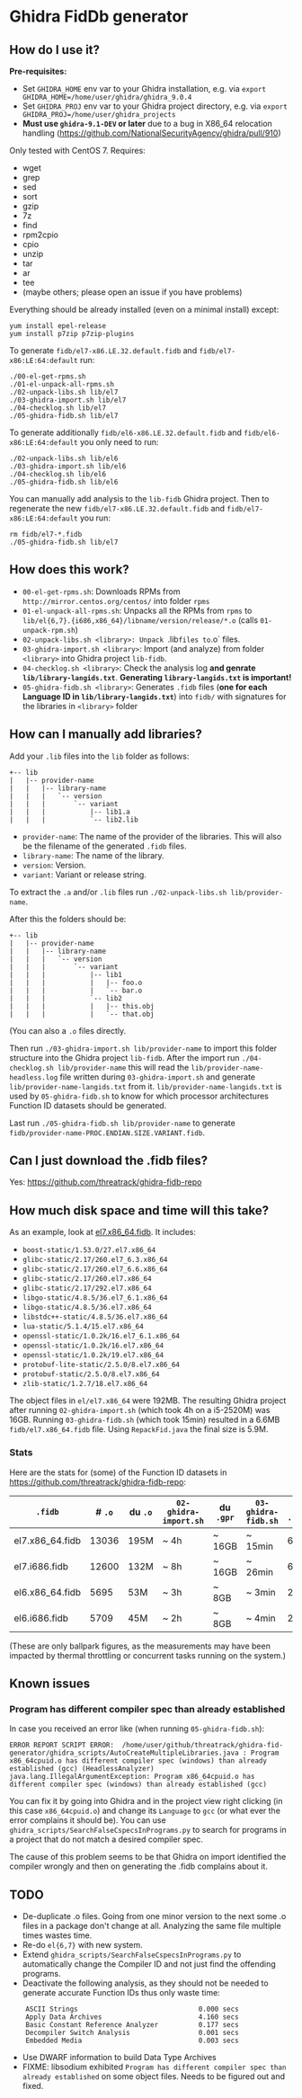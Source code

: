 # Ghidra FidDb generator

## How do I use it?

**Pre-requisites:**

- Set `GHIDRA_HOME` env var to your Ghidra installation, e.g. via `export GHIDRA_HOME=/home/user/ghidra/ghidra_9.0.4`
- Set `GHIDRA_PROJ` env var to your Ghidra project directory, e.g. via `export GHIDRA_PROJ=/home/user/ghidra_projects`
- **Must use `ghidra-9.1-DEV` or later** due to a bug in X86_64 relocation handling (<https://github.com/NationalSecurityAgency/ghidra/pull/910>)

Only tested with CentOS 7. Requires:
- wget
- grep
- sed
- sort
- gzip
- 7z
- find
- rpm2cpio
- cpio
- unzip
- tar
- ar
- tee
- (maybe others; please open an issue if you have problems)

Everything should be already installed (even on a minimal install) except:
```
yum install epel-release
yum install p7zip p7zip-plugins
```

To generate `fidb/el7-x86.LE.32.default.fidb` and `fidb/el7-x86:LE:64:default` run:

```
./00-el-get-rpms.sh
./01-el-unpack-all-rpms.sh
./02-unpack-libs.sh lib/el7
./03-ghidra-import.sh lib/el7
./04-checklog.sh lib/el7
./05-ghidra-fidb.sh lib/el7
```

To generate additionally `fidb/el6-x86.LE.32.default.fidb` and `fidb/el6-x86:LE:64:default` you only need to run:

```
./02-unpack-libs.sh lib/el6
./03-ghidra-import.sh lib/el6
./04-checklog.sh lib/el6
./05-ghidra-fidb.sh lib/el6
```

You can manually add analysis to the `lib-fidb` Ghidra project. Then to regenerate
the new `fidb/el7-x86.LE.32.default.fidb` and `fidb/el7-x86:LE:64:default` you run:

```
rm fidb/el7-*.fidb
./05-ghidra-fidb.sh lib/el7
```

## How does this work?

- `00-el-get-rpms.sh`: Downloads RPMs from `http://mirror.centos.org/centos/` into folder `rpms`
- `01-el-unpack-all-rpms.sh`: Unpacks all the RPMs from `rpms` to `lib/el{6,7}.{i686,x86_64}/libname/version/release/*.o` (calls `01-unpack-rpm.sh`)
- `02-unpack-libs.sh <library>: Unpack `.lib` files to `.o` files.
- `03-ghidra-import.sh <library>`: Import (and analyze) from folder `<library>` into Ghidra project `lib-fidb`.
- `04-checklog.sh <library>`: Check the analysis log **and genrate `lib/library-langids.txt`**. **Generating `library-langids.txt` is important!**
- `05-ghidra-fidb.sh <library>`: Generates `.fidb` files (**one for each Language ID in `lib/library-langids.txt`**) into `fidb/` with signatures for the libraries in `<library>` folder

## How can I manually add libraries?

Add your `.lib` files into the `lib` folder as follows:

```
+-- lib
|   |-- provider-name
|   |   |-- library-name
|   |   |   `-- version
|   |   |       `-- variant
|   |   |           |-- lib1.a
|   |   |           `-- lib2.lib
```

- `provider-name`: The name of the provider of the libraries. This will also be the filename of the generated `.fidb` files.
- `library-name`: The name of the library.
- `version`: Version.
- `variant`: Variant or release string.

To extract the `.a` and/or `.lib` files run `./02-unpack-libs.sh lib/provider-name`.

After this the folders should be:

```
+-- lib
|   |-- provider-name
|   |   |-- library-name
|   |   |   `-- version
|   |   |       `-- variant
|   |   |           |-- lib1
|   |   |           |   |-- foo.o
|   |   |           |   `-- bar.o
|   |   |           `-- lib2
|   |   |           |   |-- this.obj
|   |   |           |   `-- that.obj
```

(You can also a `.o` files directly.

Then run `./03-ghidra-import.sh lib/provider-name` to import this folder structure into the Ghidra project `lib-fidb`.
After the import run `./04-checklog.sh lib/provider-name` this will read the `lib/provider-name-headless.log` file written during `03-ghidra-import.sh`
and generate `lib/provider-name-langids.txt` from it. `lib/provider-name-langids.txt` is used by `05-ghidra-fidb.sh` to know for which processor architectures
Function ID datasets should be generated.

Last run `./05-ghidra-fidb.sh lib/provider-name` to generate `fidb/provider-name-PROC.ENDIAN.SIZE.VARIANT.fidb`.

## Can I just download the .fidb files?

Yes: <https://github.com/threatrack/ghidra-fidb-repo>

## How much disk space and time will this take?

As an example, look at [el7.x86_64.fidb](https://github.com/threatrack/ghidra-fidb-repo/blob/master/el7.x86_64.fidb). It includes:

- `boost-static/1.53.0/27.el7.x86_64`
- `glibc-static/2.17/260.el7_6.3.x86_64`
- `glibc-static/2.17/260.el7_6.6.x86_64`
- `glibc-static/2.17/260.el7.x86_64`
- `glibc-static/2.17/292.el7.x86_64`
- `libgo-static/4.8.5/36.el7_6.1.x86_64`
- `libgo-static/4.8.5/36.el7.x86_64`
- `libstdc++-static/4.8.5/36.el7.x86_64`
- `lua-static/5.1.4/15.el7.x86_64`
- `openssl-static/1.0.2k/16.el7_6.1.x86_64`
- `openssl-static/1.0.2k/16.el7.x86_64`
- `openssl-static/1.0.2k/19.el7.x86_64`
- `protobuf-lite-static/2.5.0/8.el7.x86_64`
- `protobuf-static/2.5.0/8.el7.x86_64`
- `zlib-static/1.2.7/18.el7.x86_64`

The object files in `el/el7.x86_64` were 192MB.
The resulting Ghidra project after running `02-ghidra-import.sh` (which took 4h on a i5-2520M) was 16GB.
Running `03-ghidra-fidb.sh` (which took 15min) resulted in a 6.6MB `fidb/el7.x86_64.fidb` file.
Using `RepackFid.java` the final size is 5.9M.

### Stats

Here are the stats for (some) of the Function ID datasets in <https://github.com/threatrack/ghidra-fidb-repo>:

| `.fidb`         | # `.o` | du `.o` | `02-ghidra-import.sh` | du `.gpr` | `03-ghidra-fidb.sh` | du `.fidb` | # Entries  |
|-----------------|--------|---------|-----------------------|-----------|---------------------|------------|------------|
| el7.x86_64.fidb | 13036  | 195M    | ~ 4h                  | ~ 16GB    | ~ 15min             | 6.6M       | 57966      |
| el7.i686.fidb   | 12600  | 132M    | ~ 8h                  | ~ 16GB    | ~ 26min             | 6.6M       | 53823      |
| el6.x86_64.fidb |  5695  | 53M     | ~ 3h                  | ~  8GB    | ~  3min             | 2.2M       | 16912      |
| el6.i686.fidb   |  5709  | 45M     | ~ 2h                  | ~  8GB    | ~  4min             | 2.5M       | 21612      |

(These are only ballpark figures, as the measurements may have been impacted by
thermal throttling or concurrent tasks running on the system.)

## Known issues

### Program has different compiler spec than already established

In case you received an error like (when running `05-ghidra-fidb.sh`):

```
ERROR REPORT SCRIPT ERROR:  /home/user/github/threatrack/ghidra-fid-generator/ghidra_scripts/AutoCreateMultipleLibraries.java : Program x86_64cpuid.o has different compiler spec (windows) than already established (gcc) (HeadlessAnalyzer) java.lang.IllegalArgumentException: Program x86_64cpuid.o has different compiler spec (windows) than already established (gcc)
```

You can fix it by going into Ghidra and in the project view right clicking (in this case `x86_64cpuid.o`) and change its `Language` to `gcc` (or what ever the error complains it should be).
You can use `ghidra_scripts/SearchFalseCspecsInPrograms.py` to search for programs in a project that do not match a desired compiler spec.

The cause of this problem seems to be that Ghidra on import identified the compiler wrongly and then on generating the .fidb complains about it.

## TODO

- De-duplicate .o files. Going from one minor version to the next some .o files in a package don't change at all. Analyzing the same file multiple times wastes time.
- Re-do `el{6,7}` with new system.
- Extend `ghidra_scripts/SearchFalseCspecsInPrograms.py` to automatically change the Compiler ID and not just find the offending programs.
- Deactivate the following analysis, as they should not be needed to generate accurate Function IDs thus only waste time:

```
    ASCII Strings                              0.000 secs
    Apply Data Archives                        4.160 secs
    Basic Constant Reference Analyzer          0.177 secs
    Decompiler Switch Analysis                 0.001 secs
    Embedded Media                             0.003 secs
```

- Use DWARF information to build Data Type Archives
- FIXME: libsodium exhibited `Program has different compiler spec than already established` on some object files. Needs to be figured out and fixed.
